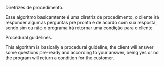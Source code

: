 Diretrizes de procedimento.


Esse algoritmo basicamtente é uma diretriz de procedimento, o cliente irá responder algumas
perguntas pré pronta e de acordo com sua resposta, sendo sim ou não o programa irá retornar
uma condição para o cliente.

Procedural guidelines.

This algorithm is basically a procedural guideline, the client will answer some
questions pre-ready and according to your answer, being yes or no the program will return
a condition for the customer.
